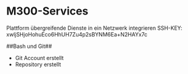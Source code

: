 # M300-Services
Plattform übergreifende Dienste in ein Netzwerk integrieren
SSH-KEY: xwljSHjoHohuEco6HhUH7Zu4p2sBYNM6Ea+N2HAYx7c

##Bash und Git##

- Git Account erstellt
- Repository erstellt

